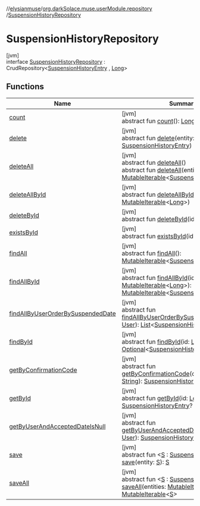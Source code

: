 //[elysianmuse](../../../index.md)/[org.darkSolace.muse.userModule.repository](../index.md)
/[SuspensionHistoryRepository](index.md)

# SuspensionHistoryRepository

[jvm]\
interface [SuspensionHistoryRepository](index.md) :
CrudRepository&lt;[SuspensionHistoryEntry](../../org.darkSolace.muse.userModule.model/-suspension-history-entry/index.md)
, [Long](https://kotlinlang.org/api/latest/jvm/stdlib/kotlin/-long/index.html)&gt;

## Functions

| Name | Summary |
|---|---|
| [count](../-user-settings-repository/index.md#-1347258675%2FFunctions%2F-1216412040) | [jvm]<br>abstract fun [count](../-user-settings-repository/index.md#-1347258675%2FFunctions%2F-1216412040)(): [Long](https://kotlinlang.org/api/latest/jvm/stdlib/kotlin/-long/index.html) |
| [delete](index.md#-477060207%2FFunctions%2F-1216412040) | [jvm]<br>abstract fun [delete](index.md#-477060207%2FFunctions%2F-1216412040)(entity: [SuspensionHistoryEntry](../../org.darkSolace.muse.userModule.model/-suspension-history-entry/index.md)) |
| [deleteAll](../-user-settings-repository/index.md#87931462%2FFunctions%2F-1216412040) | [jvm]<br>abstract fun [deleteAll](../-user-settings-repository/index.md#87931462%2FFunctions%2F-1216412040)()<br>abstract fun [deleteAll](index.md#174140756%2FFunctions%2F-1216412040)(entities: [MutableIterable](https://kotlinlang.org/api/latest/jvm/stdlib/kotlin.collections/-mutable-iterable/index.html)&lt;[SuspensionHistoryEntry](../../org.darkSolace.muse.userModule.model/-suspension-history-entry/index.md)&gt;) |
| [deleteAllById](../-user-settings-repository/index.md#897308593%2FFunctions%2F-1216412040) | [jvm]<br>abstract fun [deleteAllById](../-user-settings-repository/index.md#897308593%2FFunctions%2F-1216412040)(ids: [MutableIterable](https://kotlinlang.org/api/latest/jvm/stdlib/kotlin.collections/-mutable-iterable/index.html)&lt;[Long](https://kotlinlang.org/api/latest/jvm/stdlib/kotlin/-long/index.html)&gt;) |
| [deleteById](../-user-settings-repository/index.md#-1865927624%2FFunctions%2F-1216412040) | [jvm]<br>abstract fun [deleteById](../-user-settings-repository/index.md#-1865927624%2FFunctions%2F-1216412040)(id: [Long](https://kotlinlang.org/api/latest/jvm/stdlib/kotlin/-long/index.html)) |
| [existsById](../-user-settings-repository/index.md#-1245749783%2FFunctions%2F-1216412040) | [jvm]<br>abstract fun [existsById](../-user-settings-repository/index.md#-1245749783%2FFunctions%2F-1216412040)(id: [Long](https://kotlinlang.org/api/latest/jvm/stdlib/kotlin/-long/index.html)): [Boolean](https://kotlinlang.org/api/latest/jvm/stdlib/kotlin/-boolean/index.html) |
| [findAll](../-user-settings-repository/index.md#432803092%2FFunctions%2F-1216412040) | [jvm]<br>abstract fun [findAll](../-user-settings-repository/index.md#432803092%2FFunctions%2F-1216412040)(): [MutableIterable](https://kotlinlang.org/api/latest/jvm/stdlib/kotlin.collections/-mutable-iterable/index.html)&lt;[SuspensionHistoryEntry](../../org.darkSolace.muse.userModule.model/-suspension-history-entry/index.md)&gt; |
| [findAllById](../-user-settings-repository/index.md#-2014544349%2FFunctions%2F-1216412040) | [jvm]<br>abstract fun [findAllById](../-user-settings-repository/index.md#-2014544349%2FFunctions%2F-1216412040)(ids: [MutableIterable](https://kotlinlang.org/api/latest/jvm/stdlib/kotlin.collections/-mutable-iterable/index.html)&lt;[Long](https://kotlinlang.org/api/latest/jvm/stdlib/kotlin/-long/index.html)&gt;): [MutableIterable](https://kotlinlang.org/api/latest/jvm/stdlib/kotlin.collections/-mutable-iterable/index.html)&lt;[SuspensionHistoryEntry](../../org.darkSolace.muse.userModule.model/-suspension-history-entry/index.md)&gt; |
| [findAllByUserOrderBySuspendedDate](find-all-by-user-order-by-suspended-date.md) | [jvm]<br>abstract fun [findAllByUserOrderBySuspendedDate](find-all-by-user-order-by-suspended-date.md)(user: [User](../../org.darkSolace.muse.userModule.model/-user/index.md)): [List](https://kotlinlang.org/api/latest/jvm/stdlib/kotlin.collections/-list/index.html)&lt;[SuspensionHistoryEntry](../../org.darkSolace.muse.userModule.model/-suspension-history-entry/index.md)&gt; |
| [findById](../-user-settings-repository/index.md#635093510%2FFunctions%2F-1216412040) | [jvm]<br>abstract fun [findById](../-user-settings-repository/index.md#635093510%2FFunctions%2F-1216412040)(id: [Long](https://kotlinlang.org/api/latest/jvm/stdlib/kotlin/-long/index.html)): [Optional](https://docs.oracle.com/javase/8/docs/api/java/util/Optional.html)&lt;[SuspensionHistoryEntry](../../org.darkSolace.muse.userModule.model/-suspension-history-entry/index.md)&gt; |
| [getByConfirmationCode](get-by-confirmation-code.md) | [jvm]<br>abstract fun [getByConfirmationCode](get-by-confirmation-code.md)(confirmationCode: [String](https://kotlinlang.org/api/latest/jvm/stdlib/kotlin/-string/index.html)): [SuspensionHistoryEntry](../../org.darkSolace.muse.userModule.model/-suspension-history-entry/index.md)? |
| [getById](get-by-id.md) | [jvm]<br>abstract fun [getById](get-by-id.md)(id: [Long](https://kotlinlang.org/api/latest/jvm/stdlib/kotlin/-long/index.html)): [SuspensionHistoryEntry](../../org.darkSolace.muse.userModule.model/-suspension-history-entry/index.md)? |
| [getByUserAndAcceptedDateIsNull](get-by-user-and-accepted-date-is-null.md) | [jvm]<br>abstract fun [getByUserAndAcceptedDateIsNull](get-by-user-and-accepted-date-is-null.md)(user: [User](../../org.darkSolace.muse.userModule.model/-user/index.md)): [SuspensionHistoryEntry](../../org.darkSolace.muse.userModule.model/-suspension-history-entry/index.md)? |
| [save](index.md#-249849313%2FFunctions%2F-1216412040) | [jvm]<br>abstract fun &lt;[S](index.md#-249849313%2FFunctions%2F-1216412040) : [SuspensionHistoryEntry](../../org.darkSolace.muse.userModule.model/-suspension-history-entry/index.md)&gt; [save](index.md#-249849313%2FFunctions%2F-1216412040)(entity: [S](index.md#-249849313%2FFunctions%2F-1216412040)): [S](index.md#-249849313%2FFunctions%2F-1216412040) |
| [saveAll](index.md#387560966%2FFunctions%2F-1216412040) | [jvm]<br>abstract fun &lt;[S](index.md#387560966%2FFunctions%2F-1216412040) : [SuspensionHistoryEntry](../../org.darkSolace.muse.userModule.model/-suspension-history-entry/index.md)&gt; [saveAll](index.md#387560966%2FFunctions%2F-1216412040)(entities: [MutableIterable](https://kotlinlang.org/api/latest/jvm/stdlib/kotlin.collections/-mutable-iterable/index.html)&lt;[S](index.md#387560966%2FFunctions%2F-1216412040)&gt;): [MutableIterable](https://kotlinlang.org/api/latest/jvm/stdlib/kotlin.collections/-mutable-iterable/index.html)&lt;[S](index.md#387560966%2FFunctions%2F-1216412040)&gt; |
